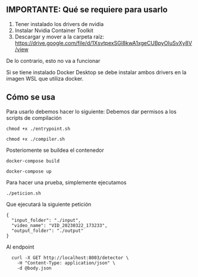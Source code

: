 ## IMPORTANTE: Qué se requiere para usarlo

1. Tener instalado los drivers de nvidia
2. Instalar Nvidia Container Toolkit
3. Descargar y mover a la carpeta raíz: https://drive.google.com/file/d/1XsvtpexSGl8kwA1xgeCUBpyOIuSvXy8V/view 

De lo contrario, esto no va a funcionar

Si se tiene instalado Docker Desktop se debe instalar ambos drivers en la imagen WSL que utiliza docker.

## Cómo se usa
Para usarlo debemos hacer lo siguiente: Debemos dar permisos a los scripts de compilación
```
chmod +x ./entrypoint.sh

chmod +x ./compiler.sh
```

Posteriomente se buildea el contenedor 
```
docker-compose build

docker-compose up
```

Para hacer una prueba, simplemente ejecutamos
```
./peticion.sh
```

Que ejecutará la siguiente petición
```
{
  "input_folder": "./input",
  "video_name": "VID_20230322_173233",
  "output_folder": "./output"
}
```
Al endpoint 
```
  curl -X GET http://localhost:8003/detector \
    -H "Content-Type: application/json" \
    -d @body.json
```


